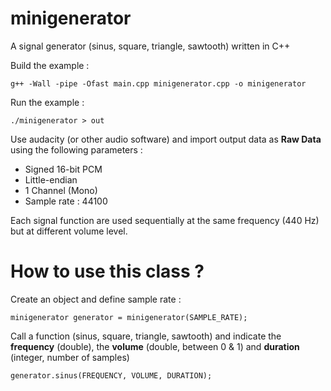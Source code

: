 # minigenerator
A signal generator (sinus, square, triangle, sawtooth) written in C++

Build the example : 
```
g++ -Wall -pipe -Ofast main.cpp minigenerator.cpp -o minigenerator
```


Run the example :
```
./minigenerator > out
```

Use audacity (or other audio software) and import output data as **Raw Data** using the following parameters :
- Signed 16-bit PCM
- Little-endian
- 1 Channel (Mono)
- Sample rate : 44100

Each signal function are used sequentially at the same frequency (440 Hz) but at different volume level.

# How to use this class ?

Create an object and define sample rate : 
```
minigenerator generator = minigenerator(SAMPLE_RATE);
```

Call a function (sinus, square, triangle, sawtooth) and indicate the **frequency** (double), the **volume** (double, between 0 & 1) and **duration** (integer, number of samples)
```
generator.sinus(FREQUENCY, VOLUME, DURATION);
```

